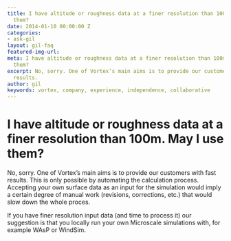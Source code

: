 ```yaml
---
title: I have altitude or roughness data at a finer resolution than 100m. May I use
  them?
date: 2014-01-10 00:00:00 Z
categories:
- ask-gil
layout: gil-faq
featured-img-url: 
meta: I have altitude or roughness data at a finer resolution than 100m. May I use
  them?
excerpt: No, sorry. One of Vortex’s main aims is to provide our customers with fast
  results.
author: gil
keywords: vortex, company, experience, independence, collaborative
---
```


# I have altitude or roughness data at a finer resolution than 100m. May I use them?

No, sorry. One of Vortex’s main aims is to provide our customers with fast results. This is only possible by automating the calculation process. Accepting your own surface data as an input for the simulation would imply a certain degree of manual work (revisions, corrections, etc.) that would slow down the whole proces.

If you have finer resolution input data (and time to process it) our suggestion is that you locally run your own Microscale simulations with, for example WAsP or WindSim.
